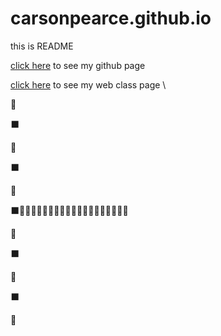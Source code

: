 # carsonpearce.github.io
this is README

[click here](http://carsonp.github.io) to see my github page 

[click here](http://carsonp.github.io/wpd/firstwebsite/index.html) to see my web class page \

:checkered_flag:



:black_large_square:

:white_square_button:

:black_large_square:

:white_square_button:

:black_large_square::red_car::dash::red_car::dash::dash::red_car::dash::dash::red_car::dash::red_car::dash::dash::dash::red_car::dash::red_car::dash::dash:

:white_square_button:

:black_large_square:

:white_square_button:

:black_large_square:



:checkered_flag:


